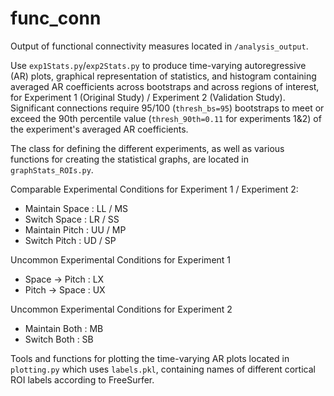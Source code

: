 # func_conn 

Output of functional connectivity measures located in `/analysis_output`.

Use `exp1Stats.py`/`exp2Stats.py` to produce time-varying autoregressive (AR) plots, graphical representation of statistics, and histogram containing averaged AR coefficients across bootstraps and across regions of interest, for Experiment 1 (Original Study) / Experiment 2 (Validation Study). Significant connections require 95/100 (`thresh_bs=95`) bootstraps to meet or exceed the 90th percentile value (`thresh_90th=0.11` for experiments 1&2) of the experiment's averaged AR coefficients.

The class for defining the different experiments, as well as various functions for creating the statistical graphs, are located in `graphStats_ROIs.py`.

Comparable Experimental Conditions for Experiment 1 / Experiment 2:  
 - Maintain Space : LL / MS  
 - Switch Space : LR / SS  
 - Maintain Pitch : UU / MP  
 - Switch Pitch : UD / SP  

Uncommon Experimental Conditions for Experiment 1 
 - Space -> Pitch : LX 
 - Pitch -> Space : UX 

Uncommon Experimental Conditions for Experiment 2
 - Maintain Both : MB
 - Switch Both : SB

Tools and functions for plotting the time-varying AR plots located in `plotting.py` which uses `labels.pkl`, containing names of different cortical ROI labels according to FreeSurfer. 
